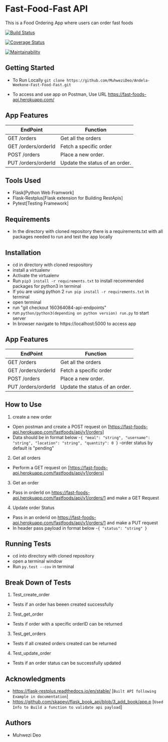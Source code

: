# Fast-Food-Fast API
This is a Food Ordering App where users can order fast foods

[![Build Status](https://travis-ci.org/MuhweziDeo/Andela-Weekone-Fast-Food-Fast.svg?branch=160364084-api-endpoints)](https://travis-ci.org/MuhweziDeo/Andela-Weekone-Fast-Food-Fast)

[![Coverage Status](https://coveralls.io/repos/github/MuhweziDeo/Andela-Weekone-Fast-Food-Fast/badge.svg?branch=160364084-api-endpoints)](https://coveralls.io/github/MuhweziDeo/Andela-Weekone-Fast-Food-Fast?branch=160364084-api-endpoints)

[![Maintainability](https://api.codeclimate.com/v1/badges/85578458cdbe4b22ab63/maintainability)](https://codeclimate.com/github/MuhweziDeo/Andela-Weekone-Fast-Food-Fast/maintainability)



## Getting Started
- To Run Locally `git clone https://github.com/MuhweziDeo/Andela-Weekone-Fast-Food-Fast.git`

- To access and use app on Postman, Use URL 
https://fast-foods-api.herokuapp.com/


## App Features
| EndPoint  | Function |
| ------------- | ------------- |
|GET /orders   | Get all the orders |
|GET /orders/orderId| Fetch a specific order  |
|POST /orders|Place a new order.  |
|PUT /orders/orderId|Update the status of an order. |


## Tools Used
- Flask[Python Web Framwork]
- Flask-Restplus[Flask extension for Building RestApis]
- Pytest[Testing Framework]


## Requirements
- In the directory with cloned repository there is a requirements.txt with all packages needed to run and test the app locally

## Installation 
- cd in directory with cloned respository
- install a virtualenv 
- Activate the virtualenv
- Run `pip3 install -r requirements.txt` to install recommended packages for python3 in terminal
- If you are using python 2 `run pip install -r requirements.txt` in terminal
- open terminal
- run "git checkout 160364084-api-endpoints"
- run `python/python3(depending on python version) run.py` to start server
- In browser navigate to https://localhost:5000 to access app

## App Features
| EndPoint  | Function |
| ------------- | ------------- |
|GET /orders   | Get all the orders |
|GET /orders/orderId| Fetch a specific order  |
|POST /orders|Place a new order.  |
|PUT /orders/orderId|Update the status of an order. |

## How to Use
1. create a new order
- Open postman and create a POST request on [https://fast-foods-api.herokuapp.com/fastfoods/api/v1/orders]
- Data should be in format below
	-`{
  "meal": "string",
  "username": "string",
  "location": "string",
  "quantity": 0
}`
	-order status by default is "pending"
2. Get all orders
- Perform a GET request on [https://fast-foods-api.herokuapp.com/fastfoods/api/v1/orders]
3. Get an order
- Pass in orderId on https://fast-foods-api.herokuapp.com/fastfoods/api/v1/orders/1 and make a GET Request
4. Update order Status
- Pass in an orderid on https://fast-foods-api.herokuapp.com/fastfoods/api/v1/orders/1 and make a PUT request
- In header pass payload in format below
	-`{
  "status": "string"
	}`

## Running Tests
- cd into directory with cloned repository
- open a terminal window
- Run `py.test --cov` in terminal

## Break Down of Tests
1. Test_create_order
- Tests if an order has beeen created successfully

2. Test_get_order
- Tests if order with a specific orderID can be returned
3. Test_get_orders
- Tests if all created orders created can be returned

4. Test_update_order
- Tests if an order status can be successfully updated

## Acknowledgments
- https://flask-restplus.readthedocs.io/en/stable/ [`Built API following Example in documentation`]
- https://github.com/skapeyi/flask_book_api/blob/3_add_book/app.p [`Used Info to Build a function to validate api payload`]

## Authors
- Muhwezi Deo